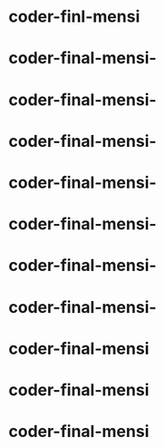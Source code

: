 # coder-finl-mensi
# coder-final-mensi-
# coder-final-mensi-
# coder-final-mensi-
# coder-final-mensi-
# coder-final-mensi-
# coder-final-mensi-
# coder-final-mensi-
# coder-final-mensi
# coder-final-mensi
# coder-final-mensi
